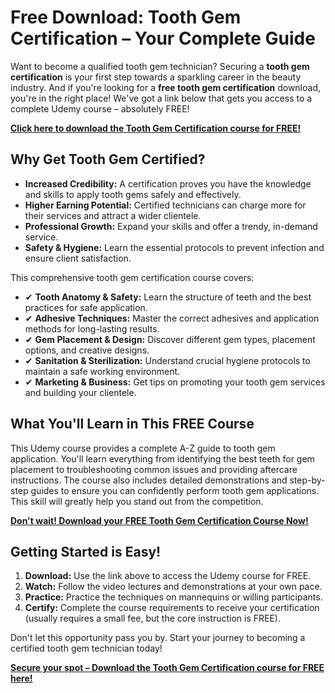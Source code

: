 # Free Download: Tooth Gem Certification – Your Complete Guide

Want to become a qualified tooth gem technician? Securing a **tooth gem certification** is your first step towards a sparkling career in the beauty industry. And if you're looking for a **free tooth gem certification** download, you're in the right place! We've got a link below that gets you access to a complete Udemy course – absolutely FREE!

[**Click here to download the Tooth Gem Certification course for FREE!**](https://udemywork.com/tooth-gem-certification)

## Why Get Tooth Gem Certified?

*   **Increased Credibility:** A certification proves you have the knowledge and skills to apply tooth gems safely and effectively.
*   **Higher Earning Potential:** Certified technicians can charge more for their services and attract a wider clientele.
*   **Professional Growth:** Expand your skills and offer a trendy, in-demand service.
*   **Safety & Hygiene:** Learn the essential protocols to prevent infection and ensure client satisfaction.

This comprehensive tooth gem certification course covers:

*   ✔ **Tooth Anatomy & Safety:** Learn the structure of teeth and the best practices for safe application.
*   ✔ **Adhesive Techniques:** Master the correct adhesives and application methods for long-lasting results.
*   ✔ **Gem Placement & Design:** Discover different gem types, placement options, and creative designs.
*   ✔ **Sanitation & Sterilization:** Understand crucial hygiene protocols to maintain a safe working environment.
*   ✔ **Marketing & Business:** Get tips on promoting your tooth gem services and building your clientele.

## What You'll Learn in This FREE Course

This Udemy course provides a complete A-Z guide to tooth gem application. You'll learn everything from identifying the best teeth for gem placement to troubleshooting common issues and providing aftercare instructions. The course also includes detailed demonstrations and step-by-step guides to ensure you can confidently perform tooth gem applications. This skill will greatly help you stand out from the competition.

[**Don't wait! Download your FREE Tooth Gem Certification Course Now!**](https://udemywork.com/tooth-gem-certification)

## Getting Started is Easy!

1.  **Download:** Use the link above to access the Udemy course for FREE.
2.  **Watch:** Follow the video lectures and demonstrations at your own pace.
3.  **Practice:** Practice the techniques on mannequins or willing participants.
4.  **Certify:** Complete the course requirements to receive your certification (usually requires a small fee, but the core instruction is FREE).

Don't let this opportunity pass you by. Start your journey to becoming a certified tooth gem technician today!

[**Secure your spot – Download the Tooth Gem Certification course for FREE here!**](https://udemywork.com/tooth-gem-certification)
